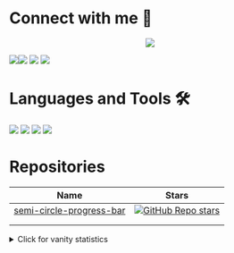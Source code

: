 # Connect with me :speech_balloon:

<p align="center">
<a href="https://stackoverflow.com/users/13806097/awais-ibrar"><img src="https://github-readme-stackoverflow.vercel.app/?userID=13806097" /></a>
</p>

  [<img src="https://img.shields.io/badge/linkedin-%230077B5.svg?&style=for-the-badge&logo=linkedin&logoColor=white">](https://www.linkedin.com/in/awais-ibrar-78874a148/)[<img src="https://img.shields.io/badge/YouTube-%23FF0000.svg?style=for-the-badge&logo=YouTube&logoColor=white">](https://www.youtube.com/channel/UCrnIStPcN1X_FE3dsWRSvKA) [<img src="https://img.shields.io/badge/Instagram-%23E4405F.svg?style=for-the-badge&logo=Instagram&logoColor=white">](https://www.instagram.com/iamawais7/) [<img src="https://img.shields.io/badge/Awais%20Ibrar-Email-orange">](mailto:awaisibrar7@gmail.com)

# Languages and Tools 🛠
  <div display="flex">
    <img src="https://img.shields.io/badge/javascript%20-%23F7DF1E.svg?&style=for-the-badge&logo=javascript&logoColor=black">
    <img src="https://img.shields.io/badge/typescript%20-%23007ACC.svg?&style=for-the-badge&logo=typescript&logoColor=white">
    <img src="https://img.shields.io/badge/react/react%20native%20-%2361DAFB.svg?&style=for-the-badge&logo=react&logoColor=white">
    <img src="https://img.shields.io/badge/Node.js-43853D.svg?&style=for-the-badge&logo=node.js&logoColor=white">
  </div>

# Repositories

| Name                                                                                                               | Stars                                                                                                                                                                                                                                                                            |
| ------------------------------------------------------------------------------------------------------------------ | -------------------------------------------------------------------------------------------------------------------------------------------------------------------------------------------------------------------------------------------------------------------------------- |
| [semi-circle-progress-bar](https://github.com/AwaisIbrar8/semiCircleProgressBar)                            | [![GitHub Repo stars](https://img.shields.io/github/stars/AwaisIbrar8/semiCircleProgressBar?style=social)](https://github.com/AwaisIbrar8/semiCircleProgressBar)       
                                   |
                                                 |                                                  
<details>
<summary>Click for vanity statistics</summary>
